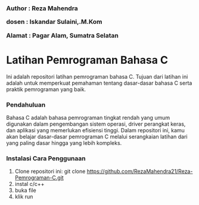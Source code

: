 <h3>
  <p>Author : Reza Mahendra</p>
  <p>dosen : Iskandar Sulaini,.M.Kom</p>
  <p>Alamat : Pagar Alam, Sumatra Selatan</p>
</h3>

# Latihan Pemrograman Bahasa C
Ini adalah repositori latihan pemrograman bahasa C. Tujuan dari latihan ini adalah untuk memperkuat pemahaman tentang dasar-dasar bahasa C serta praktik pemrograman yang baik.

### Pendahuluan
Bahasa C adalah bahasa pemrograman tingkat rendah yang umum digunakan dalam pengembangan sistem operasi, driver perangkat keras, dan aplikasi yang memerlukan efisiensi tinggi. Dalam repositori ini, kamu akan belajar dasar-dasar pemrograman C melalui serangkaian latihan dari yang paling dasar hingga yang lebih kompleks.

### Instalasi Cara Penggunaan
1. Clone repositori ini: git clone https://github.com/RezaMahendra21/Reza-Pemrograman-C.git
2. instal c/c++
3. buka file
4. klik run
